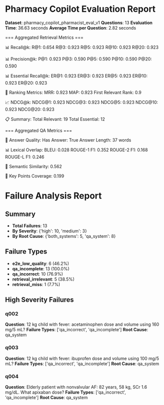 # Pharmacy Copilot Evaluation Report

**Dataset**: pharmacy_copilot_pharmacist_eval_v1
**Questions**: 13
**Evaluation Time**: 36.63 seconds
**Average Time per Question**: 2.82 seconds


=== Aggregated Retrieval Metrics ===

📊 Recall@k:
  R@1: 0.654
  R@3: 0.923
  R@5: 0.923
  R@10: 0.923
  R@20: 0.923

📊 Precision@k:
  P@1: 0.923
  P@3: 0.590
  P@5: 0.590
  P@10: 0.590
  P@20: 0.590

📊 Essential Recall@k:
  ER@1: 0.923
  ER@3: 0.923
  ER@5: 0.923
  ER@10: 0.923
  ER@20: 0.923

🎯 Ranking Metrics:
  MRR: 0.923
  MAP: 0.923
  First Relevant Rank: 0.9

📈 NDCG@k:
  NDCG@1: 0.923
  NDCG@3: 0.923
  NDCG@5: 0.923
  NDCG@10: 0.923
  NDCG@20: 0.923

📋 Summary:
  Total Relevant: 19
  Total Essential: 12


=== Aggregated QA Metrics ===

📝 Answer Quality:
  Has Answer: True
  Answer Length: 37 words

📊 Lexical Overlap:
  BLEU: 0.028
  ROUGE-1 F1: 0.352
  ROUGE-2 F1: 0.168
  ROUGE-L F1: 0.246

🧠 Semantic Similarity: 0.562

🎯 Key Points Coverage: 0.199

# Failure Analysis Report

## Summary
- **Total Failures**: 13
- **By Severity**: {'high': 10, 'medium': 3}
- **By Root Cause**: {'both_systems': 5, 'qa_system': 8}

## Failure Types
- **e2e_low_quality**: 6 (46.2%)
- **qa_incomplete**: 13 (100.0%)
- **qa_incorrect**: 10 (76.9%)
- **retrieval_irrelevant**: 5 (38.5%)
- **retrieval_miss**: 1 (7.7%)

## High Severity Failures
### q002
**Question**: 12 kg child with fever: acetaminophen dose and volume using 160 mg/5 mL?
**Failure Types**: ['qa_incorrect', 'qa_incomplete']
**Root Cause**: qa_system

### q003
**Question**: 12 kg child with fever: ibuprofen dose and volume using 100 mg/5 mL?
**Failure Types**: ['qa_incorrect', 'qa_incomplete']
**Root Cause**: qa_system

### q004
**Question**: Elderly patient with nonvalvular AF: 82 years, 58 kg, SCr 1.6 mg/dL. What apixaban dose?
**Failure Types**: ['qa_incorrect', 'qa_incomplete']
**Root Cause**: qa_system
